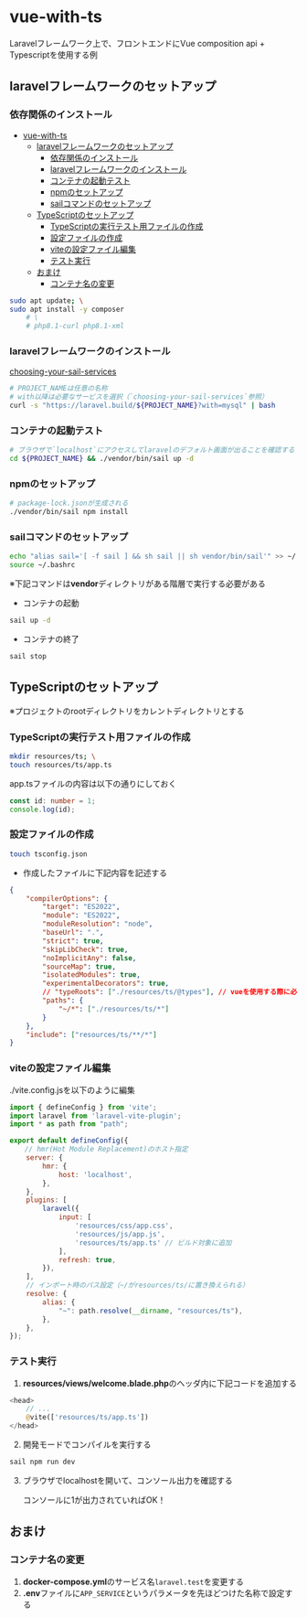 # vue-with-ts

Laravelフレームワーク上で、フロントエンドにVue composition api + Typescriptを使用する例

## laravelフレームワークのセットアップ

### 依存関係のインストール
- [vue-with-ts](#vue-with-ts)
  - [laravelフレームワークのセットアップ](#laravelフレームワークのセットアップ)
    - [依存関係のインストール](#依存関係のインストール)
    - [laravelフレームワークのインストール](#laravelフレームワークのインストール)
    - [コンテナの起動テスト](#コンテナの起動テスト)
    - [npmのセットアップ](#npmのセットアップ)
    - [sailコマンドのセットアップ](#sailコマンドのセットアップ)
  - [TypeScriptのセットアップ](#typescriptのセットアップ)
    - [TypeScriptの実行テスト用ファイルの作成](#typescriptの実行テスト用ファイルの作成)
    - [設定ファイルの作成](#設定ファイルの作成)
    - [viteの設定ファイル編集](#viteの設定ファイル編集)
    - [テスト実行](#テスト実行)
  - [おまけ](#おまけ)
    - [コンテナ名の変更](#コンテナ名の変更)

```bash
sudo apt update; \
sudo apt install -y composer
    # \
    # php8.1-curl php8.1-xml
```

### laravelフレームワークのインストール

[choosing-your-sail-services](https://laravel.com/docs/10.x/installation#choosing-your-sail-services)
```bash
# PROJECT_NAMEは任意の名称
# with以降は必要なサービスを選択（`choosing-your-sail-services`参照）
curl -s "https://laravel.build/${PROJECT_NAME}?with=mysql" | bash
```

### コンテナの起動テスト

```bash
# ブラウザで`localhost`にアクセスしてlaravelのデフォルト画面が出ることを確認する
cd ${PROJECT_NAME} && ./vendor/bin/sail up -d
```

### npmのセットアップ

```bash
# package-lock.jsonが生成される
./vendor/bin/sail npm install
```

### sailコマンドのセットアップ

```bash
echo "alias sail='[ -f sail ] && sh sail || sh vendor/bin/sail'" >> ~/.bashrc; \
source ~/.bashrc
```

※下記コマンドは**vendor**ディレクトリがある階層で実行する必要がある

- コンテナの起動
```bash
sail up -d
```

- コンテナの終了
```bash
sail stop
```

## TypeScriptのセットアップ

※プロジェクトのrootディレクトリをカレントディレクトリとする

### TypeScriptの実行テスト用ファイルの作成

```bash
mkdir resources/ts; \
touch resources/ts/app.ts
```

app.tsファイルの内容は以下の通りにしておく
```ts
const id: number = 1;
console.log(id);
```

### 設定ファイルの作成
```bash
touch tsconfig.json
```

- 作成したファイルに下記内容を記述する

```json
{
    "compilerOptions": {
        "target": "ES2022",
        "module": "ES2022",
        "moduleResolution": "node",
        "baseUrl": ".",
        "strict": true,
        "skipLibCheck": true,
        "noImplicitAny": false,
        "sourceMap": true,
        "isolatedModules": true,
        "experimentalDecorators": true,
        // "typeRoots": ["./resources/ts/@types"], // vueを使用する際に必要
        "paths": {
            "~/*": ["./resources/ts/*"]
        }
    },
    "include": ["resources/ts/**/*"]
}
```

### viteの設定ファイル編集

./vite.config.jsを以下のように編集

```js
import { defineConfig } from 'vite';
import laravel from 'laravel-vite-plugin';
import * as path from "path";

export default defineConfig({
  　// hmr(Hot Module Replacement)のホスト指定
    server: {
        hmr: {
            host: 'localhost',
        },
    },
    plugins: [
        laravel({
            input: [
                'resources/css/app.css', 
                'resources/js/app.js',
                'resources/ts/app.ts' // ビルド対象に追加
            ],
            refresh: true,
        }),
    ],
    // インポート時のパス設定（~/がresources/ts/に置き換えられる）
    resolve: {
        alias: {
            "~": path.resolve(__dirname, "resources/ts"),
        },
    },
});
```

### テスト実行

1. **resources/views/welcome.blade.php**のヘッダ内に下記コードを追加する

```php
<head>
    // ...
    @vite(['resources/ts/app.ts'])
</head>
```

2. 開発モードでコンパイルを実行する

```bash
sail npm run dev
```

3. ブラウザでlocalhostを開いて、コンソール出力を確認する
    
    コンソールに1が出力されていればOK！

## おまけ

### コンテナ名の変更
1. **docker-compose.yml**のサービス名`laravel.test`を変更する
2. **.env**ファイルに`APP_SERVICE`というパラメータを先ほどつけた名称で設定する
